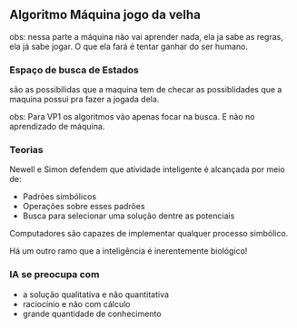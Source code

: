## Algoritmo Máquina jogo da velha

obs: nessa parte a máquina não vai aprender nada, ela ja sabe as regras, ela já sabe jogar. O que ela fará é tentar
ganhar do ser humano.

### Espaço de busca de Estados
são as possibilidas que a maquina tem de checar as possiblidades que a maquina possui pra fazer a jogada dela.


obs: Para VP1 os algoritmos vão apenas focar na busca. E não no aprendizado de máquina.

### Teorias
Newell e Simon defendem que atividade inteligente é alcançada por meio de:
- Padrões simbólicos
- Operações sobre esses padrões
- Busca para selecionar uma solução dentre as potenciais


Computadores são capazes de implementar qualquer processo simbólico.

Há um outro ramo que a inteligência é inerentemente biológico!



### IA se preocupa com
- a solução qualitativa e não quantitativa
- raciocínio e não com cálculo
- grande quantidade de conhecimento

